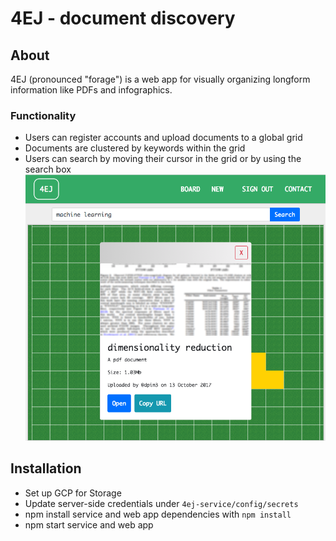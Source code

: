 # 4EJ - document discovery

## About
4EJ (pronounced "forage") is a web app for visually organizing longform information like PDFs and infographics. 

### Functionality
- Users can register accounts and upload documents to a global grid
- Documents are clustered by keywords within the grid
- Users can search by moving their cursor in the grid or by using the search box
![screenshot](./4ej1.png)

## Installation
- Set up GCP for Storage
- Update server-side credentials under `4ej-service/config/secrets`
- npm install service and web app dependencies with `npm install`
- npm start service and web app

